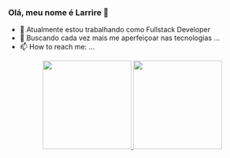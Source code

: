 ### Olá, meu nome é Larrire 👋
- 🔭 Atualmente estou trabalhando como Fullstack Developer
- 🌱 Buscando cada vez mais me aperfeiçoar nas tecnologias  ...
- 📫 How to reach me: ...

<div align="center">
  <a href="https://github.com/larrire">
  <img height="180em" src="https://github-readme-stats.vercel.app/api?username=larrire&show_icons=true&theme=dracula&include_all_commits=true&count_private=true&title_color=00BFFF"/>
  <img height="180em" src="https://github-readme-stats.vercel.app/api/top-langs/?username=larrire&layout=compact&langs_count=7&theme=dracula&title_color=00BFFF"/>
</div>

<!--
**Larrire/Larrire** is a ✨ _special_ ✨ repository because its `README.md` (this file) appears on your GitHub profile.

Here are some ideas to get you started:

- 🔭 I’m currently working on ...
- 🌱 I’m currently learning ...
- 👯 I’m looking to collaborate on ...
- 🤔 I’m looking for help with ...
- 💬 Ask me about ...
- 📫 How to reach me: ...
- 😄 Pronouns: ...
- ⚡ Fun fact: ...
-->
